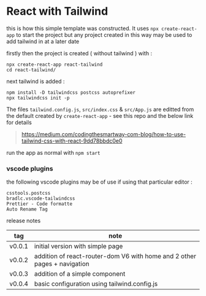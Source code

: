 # React with Tailwind

this is how this simple template was constructed. It uses `npx create-react-app` to start the project but any project created in this way may be used to add tailwind in at a later date

firstly then the project is created ( without tailwind ) with :

```
npx create-react-app react-tailwind
cd react-tailwind/
```

next tailwind is added :

```
npm install -D tailwindcss postcss autoprefixer
npx tailwindcss init -p
```

The files `tailwind.config.js`, `src/index.css` & `src/App.js` are editted from the default created by `create-react-app` - see this repo and the below link for details

> https://medium.com/codingthesmartway-com-blog/how-to-use-tailwind-css-with-react-9dd78bbdc0e0

run the app as normal with `npm start`

### vscode plugins

the following vscode plugins may be of use if using that particular editor :

```
csstools.postcss
bradlc.vscode-tailwindcss
Prettier - Code formatte
Auto Rename Tag
```

release notes

| tag    | note                                                                     |
|--------|--------------------------------------------------------------------------|
| v0.0.1 | initial version with simple page                                         |
| v0.0.2 | addition of react-router-dom V6 with home and 2 other pages + navigation |
| v0.0.3 | addition of a simple component                                           |
| v0.0.4 | basic configuration using tailwind.config.js                             |
